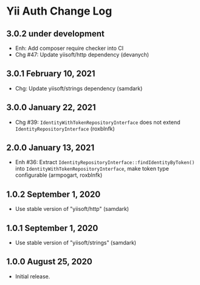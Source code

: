 # Yii Auth Change Log

## 3.0.2 under development

- Enh: Add composer require checker into CI
- Chg #47: Update yiisoft/http dependency (devanych)

## 3.0.1 February 10, 2021

- Chg: Update yiisoft/strings dependency (samdark)

## 3.0.0 January 22, 2021

- Chg #39: `IdentityWithTokenRepositoryInterface` does not extend `IdentityRepositoryInterface` (roxblnfk)

## 2.0.0 January 13, 2021

- Enh #36: Extract `IdentityRepositoryInterface::findIdentityByToken()` into `IdentityWithTokenRepositoryInterface`, make token type configurable (armpogart, roxblnfk)

## 1.0.2 September 1, 2020

- Use stable version of "yiisoft/http" (samdark)

## 1.0.1 September 1, 2020

- Use stable version of "yiisoft/strings" (samdark)

## 1.0.0 August 25, 2020

- Initial release.
